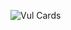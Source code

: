 
![Vul Cards](https://user-images.githubusercontent.com/3693435/121351831-c2f6e000-c95e-11eb-93d6-742e4cbdd6a1.png)
